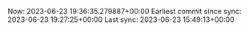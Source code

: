 Now: 2023-06-23 19:36:35.279887+00:00 Earliest commit since sync: 2023-06-23 19:27:25+00:00 Last sync: 2023-06-23 15:49:13+00:00
